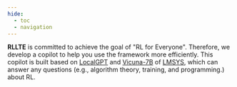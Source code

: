 ```yaml
---
hide:
  - toc
  - navigation
---
```


**RLLTE** is committed to achieve the goal of "RL for Everyone". Therefore, we develop a copilot to help you use the framework more efficiently. This copilot is 
built based on [LocalGPT](https://github.com/PromtEngineer/localGPT) and [Vicuna-7B](https://huggingface.co/lmsys/vicuna-7b-v1.3) of [LMSYS](https://lmsys.org/blog/2023-03-30-vicuna/), which can answer any questions (e.g., algorithm theory, training, and programming.) about RL.

<script
	type="module"
	src="https://gradio.s3-us-west-2.amazonaws.com/3.44.1/gradio.js"
></script>

<gradio-app src="https://rle-foundation-copilot.hf.space"></gradio-app>